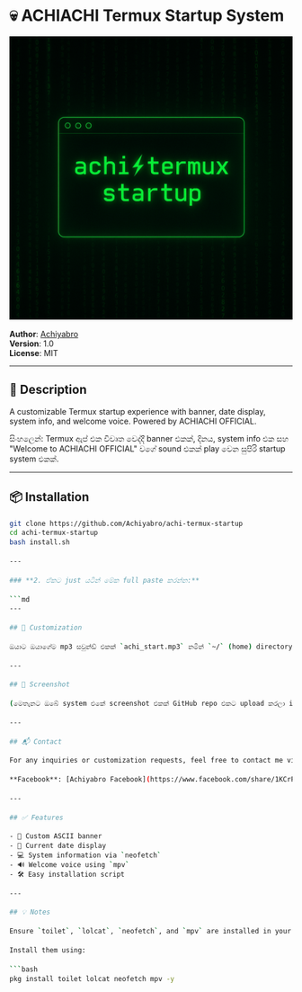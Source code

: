 # 💀 ACHIACHI Termux Startup System

![Banner](https://github.com/Achiyabro/achi-termux-startup/blob/main/termux%20s.png?raw=true)

**Author**: [Achiyabro](https://github.com/Achiyabro)  
**Version**: 1.0  
**License**: MIT

---

## 📝 Description

A customizable Termux startup experience with banner, date display, system info, and welcome voice. Powered by ACHIACHI OFFICIAL.

සිංහලෙන්: Termux ඇප් එක විවෘත වෙද්දී banner එකක්, දිනය, system info එක සහ "Welcome to ACHIACHI OFFICIAL" වගේ sound එකක් play වෙන සුපිරි startup system එකක්.

---

## 📦 Installation

```bash
git clone https://github.com/Achiyabro/achi-termux-startup
cd achi-termux-startup
bash install.sh

---

### **2. ඒකට just යටින් මේක full paste කරන්න:**

```md
---

## 🔧 Customization

ඔයාට ඔයාගේම mp3 සවුන්ඩ් එකක් `achi_start.mp3` නමින් `~/` (home) directory එකේ දාන්න පුළුවන්. එවිට Termux ඇප් එක විවෘත වන විට ඒ සවුන්ඩ් එක play වේ.

---

## 📸 Screenshot

(මෙතැනට ඔබේ system එකේ screenshot එකක් GitHub repo එකට upload කරලා image එකක් link කරන්න.)

---

## 📬 Contact

For any inquiries or customization requests, feel free to contact me via:

**Facebook**: [Achiyabro Facebook](https://www.facebook.com/share/1KCrPk8JcF/)

---

## ✅ Features

- 🎨 Custom ASCII banner  
- 📅 Current date display  
- 💻 System information via `neofetch`  
- 🔊 Welcome voice using `mpv`  
- 🛠️ Easy installation script  

---

## 💡 Notes

Ensure `toilet`, `lolcat`, `neofetch`, and `mpv` are installed in your Termux environment.

Install them using:

```bash
pkg install toilet lolcat neofetch mpv -y

